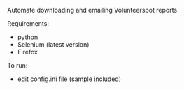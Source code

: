 Automate downloading and emailing Volunteerspot reports

Requirements:
- python
- Selenium (latest version)
- Firefox

To run:
- edit config.ini file (sample included)
